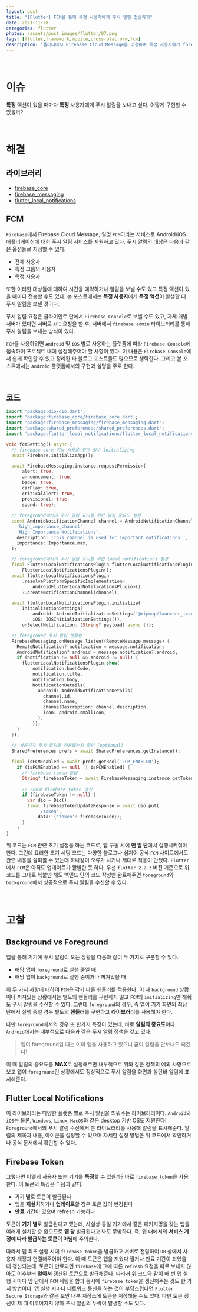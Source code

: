 ```yaml
---
layout: post
title: "[Flutter] FCM을 통해 특정 사용자에게 푸시 알림 전송하기"
date: 2021-11-28
categories: flutter
photos: /assets/post_images/flutter/07.png
tags: [flutter,framework,mobile,cross-platform,fcm]
description: "플러터에서 Firebase Cloud Message를 이용하여 특정 사용자에게 foreground와 background에서 push notification을 전송해보자자"
---
```


<br>

# 이슈

**특정** 액션이 있을 때마다 **특정** 사용자에게 푸시 알림을 보내고 싶다. 어떻게 구현할 수 있을까?

<br>

# 해결

## 라이브러리

- [firebase_core](https://pub.dev/packages/firebase_core)
- [firebase_messaging](https://pub.dev/packages/firebase_messaging)
- [flutter_local_notifications](https://pub.dev/packages/flutter_local_notifications)

## FCM

`Firebase`에서 Firebase Cloud Message, 일명 `FCM`이라는 서비스로 Android/iOS 애플리케이션에 대한 푸시 알림 서비스를 지원하고 있다. 푸시 알림의 대상은 다음과 같은 옵션들로 지정할 수 있다.

- 전체 사용자
- 특정 그룹의 사용자
- 특정 사용자

또한 이러한 대상들에 대하여 시간을 예약하거나 알림을 보낼 수도 있고 특정 액션이 있을 때마다 전송할 수도 있다. 본 포스트에서는 **특정 사용자**에게 **특정 액션**이 발생할 때 푸시 알림을 보낼 것이다.

푸시 알림 요청은 클라이언트 단에서 `Firebase Console`로 보낼 수도 있고, 자체 개발 서버가 있다면 서버로 `API` 요청을 한 후, 서버에서 `firebase admin` 라이브러리를 통해 푸시 알림을 보내는 방식이 있다.

`FCM`을 사용하려면 `Android` 및 `iOS` 별로 사용하는 플랫폼에 따라 `Firebase Console`에 접속하여 프로젝트 내에 설정해주어야 할 사항이 있다. 이 내용은 `Firebase Console`에서 쉽게 확인할 수 있고 정리된 타 블로그 포스트들도 많으므로 생략한다. 그리고 본 포스트에서는 `Android` 플랫폼에서의 구현과 설명을 주로 한다. 

<br>

## 코드

```dart
import 'package:dio/dio.dart';
import 'package:firebase_core/firebase_core.dart';
import 'package:firebase_messaging/firebase_messaging.dart';
import 'package:shared_preferences/shared_preferences.dart';
import 'package:flutter_local_notifications/flutter_local_notifications.dart';

void fcmSetting() async {
  // firebase core 기능 사용을 위한 필수 initializing
  await Firebase.initializeApp();

  await FirebaseMessaging.instance.requestPermission(
      alert: true,
      announcement: true,
      badge: true,
      carPlay: true,
      criticalAlert: true,
      provisional: true,
      sound: true);
  
  // foreground에서의 푸시 알림 표시를 위한 알림 중요도 설정
  const AndroidNotificationChannel channel = AndroidNotificationChannel(
    'high_importance_channel',
    'High Importance Notifications',
    description: 'This channel is used for important notifications.',
    importance: Importance.max,
  );

  // foreground에서의 푸시 알림 표시를 위한 local notifications 설정
  final FlutterLocalNotificationsPlugin flutterLocalNotificationsPlugin =
      FlutterLocalNotificationsPlugin();
  await flutterLocalNotificationsPlugin
      .resolvePlatformSpecificImplementation<
          AndroidFlutterLocalNotificationsPlugin>()
      ?.createNotificationChannel(channel);

  await flutterLocalNotificationsPlugin.initialize(
      InitializationSettings(
          android: AndroidInitializationSettings('@mipmap/launcher_icon'),
          iOS: IOSInitializationSettings()),
      onSelectNotification: (String? payload) async {});

  // foreground 푸시 알림 핸들링
  FirebaseMessaging.onMessage.listen((RemoteMessage message) {
    RemoteNotification? notification = message.notification;
    AndroidNotification? android = message.notification?.android;
    if (notification != null && android != null) {
      flutterLocalNotificationsPlugin.show(
          notification.hashCode,
          notification.title,
          notification.body,
          NotificationDetails(
            android: AndroidNotificationDetails(
              channel.id,
              channel.name,
              channelDescription: channel.description,
              icon: android.smallIcon,
            ),
          ));
    }
  });
  
  // 사용자가 푸시 알림을 허용했는지 확인 (optional)
  SharedPreferences prefs = await SharedPreferences.getInstance();

  final isFCMEnabled = await prefs.getBool('FCM_ENABLED');
    if (isFCMEnabled == null || isFCMEnabled) {
      // firebase token 발급
      String? firebaseToken = await FirebaseMessaging.instance.getToken();
      
      // 서버로 firebase token 갱신
      if (firebaseToken != null) {
        var dio = Dio();
        final firebaseTokenUpdateResponse = await dio.put(
            '/token',
            data: {'token': firebaseToken});
      }
    }
}
```

위 코드는 `FCM` 관련 초기 설정을 하는 코드로, 앱 구동 시에 **맨 앞 단**에서 실행시켜줘야 한다. 그런데 요러한 초기 세팅 코드는 다양한 블로그나 심지어 공식 `FCM` 사이트에서도 관련 내용을 살펴볼 수 있는데 하나같이 오류가 나거나 제대로 적용이 안됐다. `Flutter` 에서 `FCM`은 아직도 업데이트가 활발한 듯 하다. 우선 `flutter 2.2.3` 버전 기준으로 위 코드를 그대로 복붙만 해도 백엔드 단의 코드 작성만 완료해주면 `foreground`와 `background`에서 성공적으로 푸시 알림을 수신할 수 있다.

<br>

# 고찰


## Background vs Foreground

앱을 통해 기기에 푸시 알림이 오는 상황을 다음과 같이 두 가지로 구분할 수 있다.

- 해당 앱이 `foreground`로 실행 중일 때
- 해당 앱이 `background`로 실행 중이거나 꺼져있을 때

위 두 가지 사항에 대하여 `FCM`은 각기 다른 핸들러를 적용한다. 이 때 `background` 상황이나 꺼져있는 상황에서는 별도의 핸들러를 구현하지 않고 `FCM`의 `initializing`만 해줘도 푸시 알림을 수신할 수 있다. 그런데 `foreground`의 경우, 즉 앱이 기기 화면의 최상단에서 실행 중일 경우 별도의 **핸들러**를 구현하고 **라이브러리**를 사용해야 한다.

다만 `foreground`에서의 경우 또 한가지 특징이 있는데, 바로 **알림의 중요도**이다. `Android`에서는 내부적으로 다음과 같은 푸시 알림 정책을 갖고 있다.

> 앱이 foreground일 때는 이미 앱을 사용하고 있으니 굳이 알림을 안보내도 되겠다!

이 때 알림의 중요도를 **MAX**로 설정해주면 내부적으로 위와 같은 정책의 예외 사항으로 보고 앱이 `foreground`인 상황에서도 정상적으로 푸시 알림을 화면과 상단바 알림에 표시해준다.

## Flutter Local Notifications

이 라이브러리는 다양한 플랫폼 별로 푸시 알림을 띄워주는 라이브러리이다. `Android`와 `iOS`는 물론, `Windows`, `Linux`, `MacOS`와 같은 desktop 기반 OS도 지원한다! `Foreground`에서의 푸시 알림 수신에서 본 라이브러리를 사용해 알림을 표시해준다. 알림의 제목과 내용, 아이콘을 설정할 수 있으며 자세한 설정 방법은 위 코드에서 확인하거나 공식 문서에서 확인할 수 있다.

## Firebase Token

그렇다면 어떻게 사용자 또는 기기를 **특정**할 수 있을까? 바로 `firebase token`을 사용한다. 이 토큰의 특징은 다음과 같다.

- **기기 별**로 토큰이 발급된다
- 앱을 **재설치**하거나 **업데이트**할 경우 토큰 값이 변경된다
- **만료** 기간이 있으며 refresh 가능하다

토큰이 **기기 별**로 발급된다고 했는데, 사실상 동일 기기에서 같은 패키지명을 갖는 앱을 여러개 설치할 순 없으므로 **앱 당** 발급된다고 봐도 무방하다. 즉, 앱 내에서의 **서비스 계정에 따라 발급하는 토큰이 아님**에 주의한다.

따라서 앱 최초 실행 시에 `firebase token`을 발급하고 서버로 전달하여 `DB` 상에서 사용자 계정과 연결해주어야 한다. 이 때 토큰은 앱을 지웠다 깔거나 만료 기간이 되었을 때 갱신되는데, 토큰이 만료되면 `firebase`에 그에 따른 `refresh` 요청을 따로 보내지 않아도 이후부터 **알아서** 갱신된 토큰으로 발급해준다. 따라서 위 코드와 같이 매 번 앱 실행 시마다 앞 단에서 `FCM` 세팅을 함과 동시에 `firebase token`을 갱신해주는 것도 한 가지 방법이다. 앱 실행 시마다 네트워크 통신을 하는 것이 부담스럽다면 `Flutter Secure Storage`와 같은 보안 내부 저장소에 토큰을 저장해둘 수도 있다. 다만 토큰 갱신이 제 때 이루어지지 않아 푸시 알림의 누락이 발생할 수도 있다.

